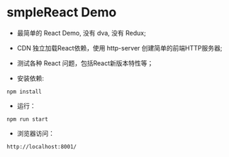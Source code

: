
# smpleReact Demo
* 最简单的 React Demo, 没有 dva, 没有 Redux;
* CDN 独立加载React依赖，使用 http-server 创建简单的前端HTTP服务器;
* 测试各种 React 问题，包括React新版本特性等；


* 安装依赖:
```
npm install
```

* 运行：
```
npm run start
```

* 浏览器访问：
```
http://localhost:8001/
```

